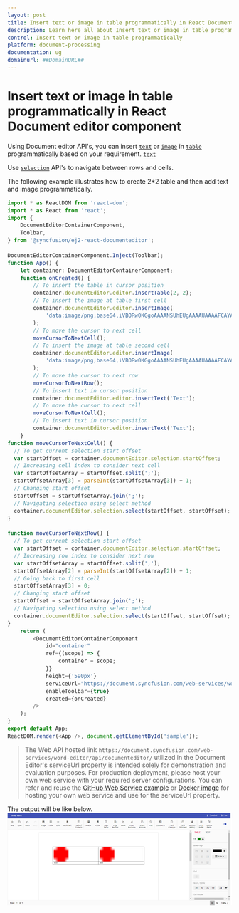 ```yaml
---
layout: post
title: Insert text or image in table programmatically in React Document editor component | Syncfusion
description: Learn here all about Insert text or image in table programmatically in Syncfusion React Document editor component of Syncfusion Essential JS 2 and more.
control: Insert text or image in table programmatically 
platform: document-processing
documentation: ug
domainurl: ##DomainURL##
---
```


# Insert text or image in table programmatically in React Document editor component

Using Document editor API's, you can insert [`text`](../how-to/insert-text-in-current-position#insert-text-in-current-cursor-position) or [`image`](../image#images) in [`table`](../table#create-a-table) programmatically based on your requirement.
[`text`](../how-to/insert-text-in-current-position)

Use [`selection`](../how-to/move-selection-to-specific-position#selects-content-based-on-start-and-end-hierarchical-index) API's to navigate between rows and cells.

The following example illustrates how to create 2*2 table and then add text and image programmatically.

```ts
import * as ReactDOM from 'react-dom';
import * as React from 'react';
import {
    DocumentEditorContainerComponent,
    Toolbar,
} from '@syncfusion/ej2-react-documenteditor';

DocumentEditorContainerComponent.Inject(Toolbar);
function App() {
    let container: DocumentEditorContainerComponent;
    function onCreated() {
        // To insert the table in cursor position
        container.documentEditor.editor.insertTable(2, 2);
        // To insert the image at table first cell
        container.documentEditor.editor.insertImage(
            'data:image/png;base64,iVBORw0KGgoAAAANSUhEUgAAAAUAAAAFCAYAAACNbyblAAAAHElEQVQI12P4    //8/w38GIAXDIBKE0DHxgljNBAAO9TXL0Y4OHwAAAABJRU5ErkJggg=='
        );
        // To move the cursor to next cell
        moveCursorToNextCell();
        // To insert the image at table second cell
        container.documentEditor.editor.insertImage(
            'data:image/png;base64,iVBORw0KGgoAAAANSUhEUgAAAAUAAAAFCAYAAACNbyblAAAAHElEQVQI12P4    //8/w38GIAXDIBKE0DHxgljNBAAO9TXL0Y4OHwAAAABJRU5ErkJggg=='
        );
        // To move the cursor to next row
        moveCursorToNextRow();
        // To insert text in cursor position
        container.documentEditor.editor.insertText('Text');
        // To move the cursor to next cell
        moveCursorToNextCell();
        // To insert text in cursor position
        container.documentEditor.editor.insertText('Text');
    }
function moveCursorToNextCell() {
  // To get current selection start offset
  var startOffset = container.documentEditor.selection.startOffset;
  // Increasing cell index to consider next cell
  var startOffsetArray = startOffset.split(';');
  startOffsetArray[3] = parseInt(startOffsetArray[3]) + 1;
  // Changing start offset
  startOffset = startOffsetArray.join(';');
  // Navigating selection using select method
  container.documentEditor.selection.select(startOffset, startOffset);
}

function moveCursorToNextRow() {
  // To get current selection start offset
  var startOffset = container.documentEditor.selection.startOffset;
  // Increasing row index to consider next row
  var startOffsetArray = startOffset.split(';');
  startOffsetArray[2] = parseInt(startOffsetArray[2]) + 1;
  // Going back to first cell
  startOffsetArray[3] = 0;
  // Changing start offset
  startOffset = startOffsetArray.join(';');
  // Navigating selection using select method
  container.documentEditor.selection.select(startOffset, startOffset);
}
    return (
        <DocumentEditorContainerComponent
            id="container"
            ref={(scope) => {
                container = scope;
            }}
            height={'590px'}
            serviceUrl="https://document.syncfusion.com/web-services/word-editor/api/documenteditor/"
            enableToolbar={true}
            created={onCreated}
        />
    );
}
export default App;
ReactDOM.render(<App />, document.getElementById('sample'));
```

> The Web API hosted link `https://document.syncfusion.com/web-services/word-editor/api/documenteditor/` utilized in the Document Editor's serviceUrl property is intended solely for demonstration and evaluation purposes. For production deployment, please host your own web service with your required server configurations. You can refer and reuse the [GitHub Web Service example](https://github.com/SyncfusionExamples/EJ2-DocumentEditor-WebServices) or [Docker image](https://hub.docker.com/r/syncfusion/word-processor-server) for hosting your own web service and use for the serviceUrl property.

The output will be like below.
![Insert text or image in table programmatically](../images/table-image.png)
